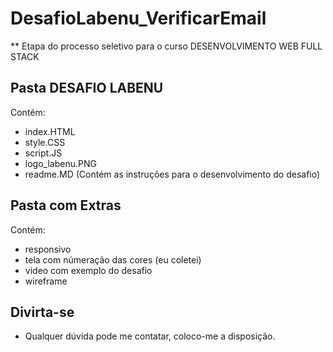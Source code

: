 # DesafioLabenu_VerificarEmail

** Etapa do processo seletivo para o curso DESENVOLVIMENTO WEB FULL STACK

## Pasta DESAFIO LABENU

Contém:
- index.HTML
- style.CSS
- script.JS
- logo_labenu.PNG
- readme.MD (Contém as instruções para o desenvolvimento do desafio)

## Pasta com Extras

Contém:
- responsivo
- tela com númeração das cores (eu coletei)
- video com exemplo do desafio
- wireframe

## Divirta-se
- Qualquer dúvida pode me contatar, coloco-me a disposição.
